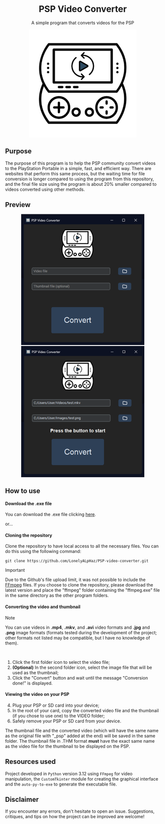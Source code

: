 <h1 align="center">PSP Video Converter</h1>
<p align="center">A simple program that converts videos for the PSP</p>

<div align="center">
 <img src="assets/icon.png" width=350>
</div>

## Purpose

The purpose of this program is to help the PSP community convert videos to the PlayStation Portable in a simple, fast, and efficient way. There are websites that perform this same process, but the waiting time for file conversion is longer compared to using the program from this repository, and the final file size using the program is about 20% smaller compared to videos converted using other methods.

## Preview

<div align="center">
 <img src="screenshots/Screenshot_1.png" width=400> <img src="screenshots/Screenshot_2.png" width=400>
</div>


## How to use

#### Download the .exe file

You can download the .exe file clicking [here](https://github.com/LonelyALpHaz/PSP-video-converter/releases).

or...

#### Cloning the repository

Clone the repository to have local access to all the necessary files. You can do this using the following command:

```
git clone https://github.com/LonelyALpHaz/PSP-video-converter.git
```

> [!IMPORTANT]
Due to the Github's file upload limit, it was not possible to include the [FFmpeg](https://www.ffmpeg.org/) files. If you choose to clone the repository, please download the latest version and place the "ffmpeg" folder containing the "ffmpeg.exe" file in the same directory as the other program folders.

#### Converting the video and thumbnail

> [!NOTE]
You can use videos in **.mp4**, **.mkv**, and **.avi** video formats and **.jpg** and **.png** image formats (formats tested during the development of the project; other formats not listed may be compatible, but I have no knowledge of them).
‎

‎
1. Click the first folder icon to select the video file;
2. **(Optional)** In the second folder icon, select the image file that will be used as the thumbnail;
3. Click the "Convert" button and wait until the message "Conversion done!" is displayed.
‎

#### Viewing the video on your PSP

4. Plug your PSP or SD card into your device;
5. In the root of your card, copy the converted video file and the thumbnail (if you chose to use one) to the VIDEO folder;
6. Safely remove your PSP or SD card from your device.

The thumbnail file and the converted video (which will have the same name as the original file with "_psp" added at the end) will be saved in the same folder. The thumbnail file in .THM format **must** have the exact same name as the video file for the thumbnail to be displayed on the PSP.

## Resources used 

Project developed in ```Python``` version 3.12 using ```FFmpeg``` for video manipulation, the ```CustomTkinter``` module for creating the graphical interface and the ```auto-py-to-exe``` to generate the executable file.

## Disclaimer

If you encounter any errors, don't hesitate to open an issue. Suggestions, critiques, and tips on how the project can be improved are welcome!
